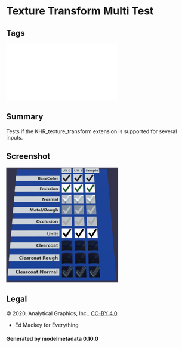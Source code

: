 # Texture Transform Multi Test

## Tags

![sharable](./README-sharable.md)

## Summary

Tests if the KHR_texture_transform extension is supported for several inputs.

## Screenshot

![screenshot](screenshot/screenshot.jpg)

## Legal

&copy; 2020, Analytical Graphics, Inc.. [CC-BY 4.0](https://creativecommons.org/licenses/by-nd/4.0/legalcode)

 - Ed Mackey for Everything

#### Generated by modelmetadata 0.10.0